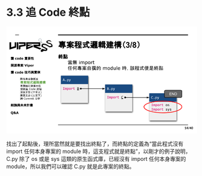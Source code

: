 # 3.3 追 Code 終點

![](../.gitbook/assets/coscup-versionpython-kai-yuan-ruan-ti-kao-gu-13.png)

找出了起點後，理所當然就是要找出終點了，而終點的定義為“當此程式沒有 import 任何本身專案的 module 時，這支程式就是終點”，以剛才的例子說明，C.py 除了 os 或是 sys 這類的原生函式庫，已經沒有 import 任何本身專案的 module，所以我們可以確認 C.py 就是此專案的終點。
